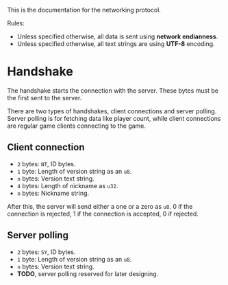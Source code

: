 This is the documentation for the networking protocol.

Rules:
* Unless specified otherwise, all data is sent using **network endianness**.
* Unless specified otherwise, all text strings are using **UTF-8** encoding.

# Handshake
The handshake starts the connection with the server. These bytes must be the first sent to the server.

There are two types of handshakes, client connections and server polling. Server polling is for fetching data like player count, while client connections are regular game clients connecting to the game.

## Client connection
* `2` bytes: `NT`, ID bytes.
* `1` byte: Length of version string as an `u8`.
* `n` bytes: Version text string.
* `4` bytes: Length of nickname as `u32`.
* `n` bytes: Nickname string.

After this, the server will send either a one or a zero as `u8`. 0 if the connection is rejected, 1 if the connection is accepted, 0 if rejected.

## Server polling
* `2` bytes: `SY`, ID bytes.
* `1` byte: Length of version string as an `u8`.
* `n` bytes: Version text string.
* **TODO**, server polling reserved for later designing.
